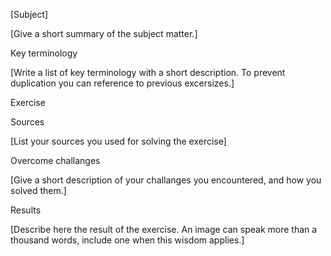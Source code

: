 [Subject]

[Give a short summary of the subject matter.]

Key terminology

[Write a list of key terminology with a short description. To prevent duplication you can reference to previous excersizes.]

Exercise


Sources

[List your sources you used for solving the exercise]

Overcome challanges

[Give a short description of your challanges you encountered, and how you solved them.]

Results

[Describe here the result of the exercise. An image can speak more than a thousand words, include one when this wisdom applies.]